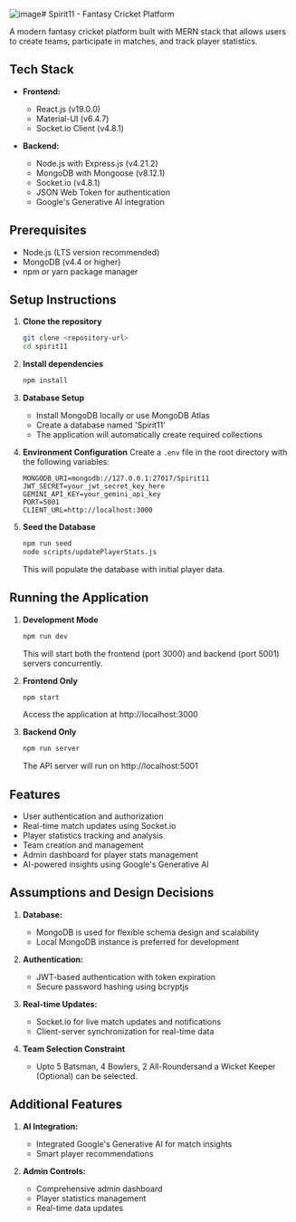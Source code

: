 ![image](https://github.com/user-attachments/assets/75390a53-0be7-4f79-b5de-41a3ee44703f)# Spirit11 - Fantasy Cricket Platform

A modern fantasy cricket platform built with MERN stack that allows users to create teams, participate in matches, and track player statistics.

## Tech Stack

- **Frontend:**
  - React.js (v19.0.0)
  - Material-UI (v6.4.7)
  - Socket.io Client (v4.8.1)

- **Backend:**
  - Node.js with Express.js (v4.21.2)
  - MongoDB with Mongoose (v8.12.1)
  - Socket.io (v4.8.1)
  - JSON Web Token for authentication
  - Google's Generative AI integration

## Prerequisites

- Node.js (LTS version recommended)
- MongoDB (v4.4 or higher)
- npm or yarn package manager

## Setup Instructions

1. **Clone the repository**
   ```bash
   git clone <repository-url>
   cd spirit11
   ```

2. **Install dependencies**
   ```bash
   npm install
   ```

3. **Database Setup**
   - Install MongoDB locally or use MongoDB Atlas
   - Create a database named 'Spirit11'
   - The application will automatically create required collections

4. **Environment Configuration**
   Create a `.env` file in the root directory with the following variables:
   ```
   MONGODB_URI=mongodb://127.0.0.1:27017/Spirit11
   JWT_SECRET=your_jwt_secret_key_here
   GEMINI_API_KEY=your_gemini_api_key
   PORT=5001
   CLIENT_URL=http://localhost:3000
   ```

5. **Seed the Database**
   ```bash
   npm run seed
   node scripts/updatePlayerStats.js
   ```
   This will populate the database with initial player data.

## Running the Application

1. **Development Mode**
   ```bash
   npm run dev
   ```
   This will start both the frontend (port 3000) and backend (port 5001) servers concurrently.

2. **Frontend Only**
   ```bash
   npm start
   ```
   Access the application at http://localhost:3000

3. **Backend Only**
   ```bash
   npm run server
   ```
   The API server will run on http://localhost:5001

## Features

- User authentication and authorization
- Real-time match updates using Socket.io
- Player statistics tracking and analysis
- Team creation and management
- Admin dashboard for player stats management
- AI-powered insights using Google's Generative AI

## Assumptions and Design Decisions

1. **Database:**
   - MongoDB is used for flexible schema design and scalability
   - Local MongoDB instance is preferred for development

2. **Authentication:**
   - JWT-based authentication with token expiration
   - Secure password hashing using bcryptjs

3. **Real-time Updates:**
   - Socket.io for live match updates and notifications
   - Client-server synchronization for real-time data

4. **Team Selection Constraint**
    - Upto 5 Batsman, 4 Bowlers, 2 All-Roundersand a Wicket Keeper (Optional) can be selected.

## Additional Features

1. **AI Integration:**
   - Integrated Google's Generative AI for match insights
   - Smart player recommendations

2. **Admin Controls:**
   - Comprehensive admin dashboard
   - Player statistics management
   - Real-time data updates

